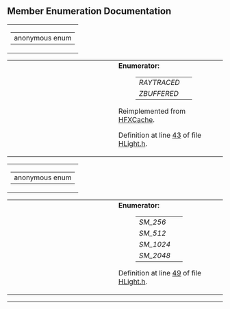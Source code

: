 ## Member Enumeration Documentation

<span id="dca29a1140aadadfd92b34a02fa516ef" class="anchor"></span>

<table class="mdTable" data-cellpadding="2" data-cellspacing="0">
<colgroup>
<col style="width: 100%" />
</colgroup>
<tbody>
<tr>
<td class="mdRow"><table data-cellpadding="0" data-cellspacing="0" data-border="0">
<tbody>
<tr>
<td class="md" data-nowrap="" data-valign="top">anonymous enum</td>
</tr>
</tbody>
</table></td>
</tr>
</tbody>
</table>

<table data-cellspacing="5" data-cellpadding="0" data-border="0">
<colgroup>
<col style="width: 50%" />
<col style="width: 50%" />
</colgroup>
<tbody>
<tr>
<td> </td>
<td><dl>
<dt><strong>Enumerator:</strong></dt>
<dd>
<table data-border="0" data-cellspacing="2" data-cellpadding="0">
<tbody>
<tr>
<td data-valign="top"><em><span id="dca29a1140aadadfd92b34a02fa516efc66841b14724869ac8d2afae9dfadfb1" class="anchor"></span>RAYTRACED</em> </td>
<td></td>
</tr>
<tr>
<td data-valign="top"><em><span id="dca29a1140aadadfd92b34a02fa516ef5e88a21bbfa558dc2e0bd33c7b8a4ae5" class="anchor"></span>ZBUFFERED</em> </td>
<td></td>
</tr>
</tbody>
</table>
</dd>
</dl>
<p>Reimplemented from <a href="classHFXCache.md" class="el">HFXCache</a>.</p>
<p>Definition at line <a href="HLight_8h-source.md#l00043" class="el">43</a> of file <a href="HLight_8h-source.md" class="el">HLight.h</a>.</p></td>
</tr>
</tbody>
</table>

<span id="68986ab776eb5d6b5a809a1c005a7300" class="anchor"></span>

<table class="mdTable" data-cellpadding="2" data-cellspacing="0">
<colgroup>
<col style="width: 100%" />
</colgroup>
<tbody>
<tr>
<td class="mdRow"><table data-cellpadding="0" data-cellspacing="0" data-border="0">
<tbody>
<tr>
<td class="md" data-nowrap="" data-valign="top">anonymous enum</td>
</tr>
</tbody>
</table></td>
</tr>
</tbody>
</table>

<table data-cellspacing="5" data-cellpadding="0" data-border="0">
<colgroup>
<col style="width: 50%" />
<col style="width: 50%" />
</colgroup>
<tbody>
<tr>
<td> </td>
<td><dl>
<dt><strong>Enumerator:</strong></dt>
<dd>
<table data-border="0" data-cellspacing="2" data-cellpadding="0">
<tbody>
<tr>
<td data-valign="top"><em><span id="68986ab776eb5d6b5a809a1c005a7300f86eadadfdbec3325b30153311c9a453" class="anchor"></span>SM_256</em> </td>
<td></td>
</tr>
<tr>
<td data-valign="top"><em><span id="68986ab776eb5d6b5a809a1c005a7300338957867fe392143fa198fe53c92d84" class="anchor"></span>SM_512</em> </td>
<td></td>
</tr>
<tr>
<td data-valign="top"><em><span id="68986ab776eb5d6b5a809a1c005a730096c0d83e9a46168ff7ba6c3a4592ab29" class="anchor"></span>SM_1024</em> </td>
<td></td>
</tr>
<tr>
<td data-valign="top"><em><span id="68986ab776eb5d6b5a809a1c005a7300b3fcab75f6b943934218654beb2c754c" class="anchor"></span>SM_2048</em> </td>
<td></td>
</tr>
</tbody>
</table>
</dd>
</dl>
<p>Definition at line <a href="HLight_8h-source.md#l00049" class="el">49</a> of file <a href="HLight_8h-source.md" class="el">HLight.h</a>.</p></td>
</tr>
</tbody>
</table>

------------------------------------------------------------------------

